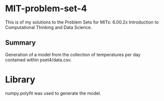 # MIT-problem-set-4
This is of my solutions to the  Problem Sets for MITx: 6.00.2x Introduction to Computational Thinking and Data Science.

## Summary
Generation of a model from the collection of temperatures per day contained within pset4/data.csv.

# Library
numpy.polyfit was used to generate the model.
